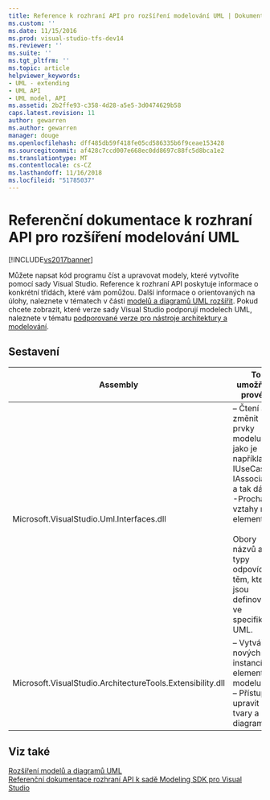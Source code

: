 ```yaml
---
title: Reference k rozhraní API pro rozšíření modelování UML | Dokumentace Microsoftu
ms.custom: ''
ms.date: 11/15/2016
ms.prod: visual-studio-tfs-dev14
ms.reviewer: ''
ms.suite: ''
ms.tgt_pltfrm: ''
ms.topic: article
helpviewer_keywords:
- UML - extending
- UML API
- UML model, API
ms.assetid: 2b2ffe93-c358-4d28-a5e5-3d0474629b58
caps.latest.revision: 11
author: gewarren
ms.author: gewarren
manager: douge
ms.openlocfilehash: dff485db59f418fe05cd586335b6f9ceae153428
ms.sourcegitcommit: af428c7ccd007e668ec0dd8697c88fc5d8bca1e2
ms.translationtype: MT
ms.contentlocale: cs-CZ
ms.lasthandoff: 11/16/2018
ms.locfileid: "51785037"
---
```

# <a name="api-reference-for-uml-modeling-extensibility"></a>Referenční dokumentace k rozhraní API pro rozšíření modelování UML
[!INCLUDE[vs2017banner](../includes/vs2017banner.md)]

Můžete napsat kód programu číst a upravovat modely, které vytvoříte pomocí sady Visual Studio. Reference k rozhraní API poskytuje informace o konkrétní třídách, které vám pomůžou. Další informace o orientovaných na úlohy, naleznete v tématech v části [modelů a diagramů UML rozšířit](../modeling/extend-uml-models-and-diagrams.md). Pokud chcete zobrazit, které verze sady Visual Studio podporují modelech UML, naleznete v tématu [podporované verze pro nástroje architektury a modelování](../modeling/what-s-new-for-design-in-visual-studio.md#VersionSupport).  
  
## <a name="assemblies"></a>Sestavení  
  
|Assembly|To umožňuje provést|  
|--------------|--------------------------------|  
|Microsoft.VisualStudio.Uml.Interfaces.dll|– Čtení a změnit prvky modelu, jako je například IUseCase IAssociation a tak dále.<br />-Procházet vztahy mezi elementy.<br /><br /> Obory názvů a typy odpovídají těm, které jsou definovány ve specifikaci UML.|  
|Microsoft.VisualStudio.ArchitectureTools.Extensibility.dll|– Vytváření nových instancí elementů modelu<br />– Přístup a upravit tvary a diagramy.|  
  
## <a name="see-also"></a>Viz také  
 [Rozšíření modelů a diagramů UML](../modeling/extend-uml-models-and-diagrams.md)   
 [Referenční dokumentace rozhraní API k sadě Modeling SDK pro Visual Studio](../modeling/api-reference-for-modeling-sdk-for-visual-studio.md)



